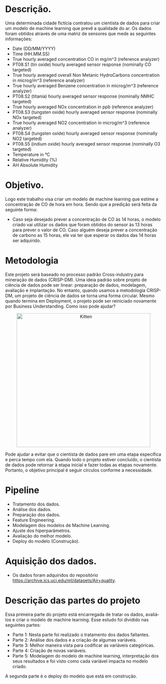 # Descrição.
 
Uma determinada cidade fictícia contratou um cientista de dados para criar um modelo de machine learning que prevê a qualidade do ar. Os dados foram obtidos através 
de uma matriz de sensores que mede as  seguintes informações: 
 
 
* Date (DD/MM/YYYY)
* Time (HH.MM.SS)
* True hourly averaged concentration CO in mg/m^3 (reference analyzer)
* PT08.S1 (tin oxide) hourly averaged sensor response (nominally CO targeted)
* True hourly averaged overall Non Metanic HydroCarbons concentration in microg/m^3 (reference analyzer)
* True hourly averaged Benzene concentration in microg/m^3 (reference analyzer)
* PT08.S2 (titania) hourly averaged sensor response (nominally NMHC targeted)
* True hourly averaged NOx concentration in ppb (reference analyzer)
* PT08.S3 (tungsten oxide) hourly averaged sensor response (nominally NOx targeted)
* True hourly averaged NO2 concentration in microg/m^3 (reference analyzer)
* PT08.S4 (tungsten oxide) hourly averaged sensor response (nominally NO2 targeted)
* PT08.S5 (indium oxide) hourly averaged sensor response (nominally O3 targeted)
* Temperature in  °C
* Relative Humidity (%)
* AH Absolute Humidity
 
# Objetivo.
 
Logo este trabalho visa criar um modelo de machine learning que estime a concentração de CO de hora em hora. Sendo que a predição será feita da seguinte forma:
 
* Caso seja desejado prever a concentração de CO às 14 horas, o modelo criado vai utilizar os dados que foram obtidos do sensor às 13 horas para prever o valor de CO. Caso alguém deseja 
prever a concentração de carbono as 15 horas, ele vai ter que esperar os dados das 14 horas ser adquirido.
 
# Metodologia
 
Este projeto será baseado no processo padrão Cross-industry para mineração de dados (CRISP-DM). Uma ideia padrão sobre projeto de ciência de dados pode ser linear: preparação de dados, modelagem, avaliação e implantação. No entanto, quando usamos a metodologia CRISP-DM, um projeto de ciência de dados se torna uma forma circular. Mesmo quando termina em Deployment, o projeto pode ser reiniciado novamente por Business Understanding. Como isso pode ajudar?
 
 
<p align="center">
    <img src="https://upload.wikimedia.org/wikipedia/commons/b/b9/CRISP-DM_Process_Diagram.png" alt="Kitten" title="A cute kitten" width="430" height="430" />
</p>
 
Pode ajudar a evitar que o cientista de dados pare em uma etapa específica e perca tempo com ela. Quando todo o projeto estiver concluído, o cientista de dados pode retornar à etapa inicial e fazer todas as etapas novamente. Portanto, o objetivo principal é seguir círculos conforme a necessidade.
 
# Pipeline
 
* Tratamento dos dados.
* Análise dos dados.
* Preparação dos dados.
* Feature Engineering.
* Modelagem dos modelos de Machine Learning.
* Ajuste dos hiperparâmetros.
* Avaliação do melhor modelo. 
* Deploy do modelo (Construção).
 
# Aquisição dos dados.
 
* Os dados foram adquiridos do repositório https://archive.ics.uci.edu/ml/datasets/Air+quality.
 
# Descrição das partes do projeto
 
Essa primeira parte do projeto está encarregada de tratar os dados, avaliá-los e criar o modelo de machine learning. Esse estudo foi dividido nas seguintes partes:
* Parte 1: Nesta parte foi realizado o tratamento dos dados faltantes.
* Parte 2: Análise dos dados e a criação de algumas variáveis.
* Parte 3: Melhor maneira vista para codificar as variáveis categóricas.
* Parte 4: Criação de novas variáveis.
* Parte 5: Modelagem do modelo de machine learning, interpretação dos seus resultados e foi visto como cada variável impacta no modelo criado.  
 
A segunda parte é o deploy do modelo que está em construção.
 
 
